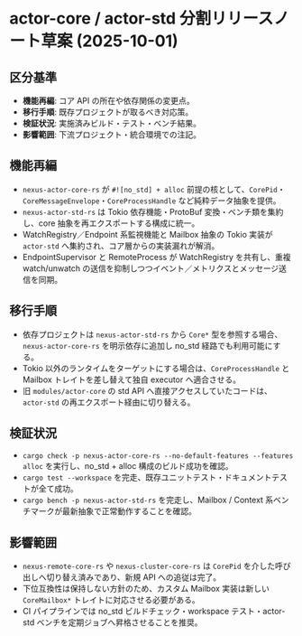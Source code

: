 # actor-core / actor-std 分割リリースノート草案 (2025-10-01)

## 区分基準
- **機能再編**: コア API の所在や依存関係の変更点。
- **移行手順**: 既存プロジェクトが取るべき対応策。
- **検証状況**: 実施済みビルド・テスト・ベンチ結果。
- **影響範囲**: 下流プロジェクト・統合環境での注記。

## 機能再編
- `nexus-actor-core-rs` が `#![no_std] + alloc` 前提の核として、`CorePid`・`CoreMessageEnvelope`・`CoreProcessHandle` など純粋データ抽象を提供。
- `nexus-actor-std-rs` は Tokio 依存機能・ProtoBuf 変換・ベンチ類を集約し、core 抽象を再エクスポートする構成に統一。
- WatchRegistry／Endpoint 系監視機能と Mailbox 抽象の Tokio 実装が `actor-std` へ集約され、コア層からの実装漏れが解消。
- EndpointSupervisor と RemoteProcess が WatchRegistry を共有し、重複 watch/unwatch の送信を抑制しつつイベント／メトリクスとメッセージ送信を同期。

## 移行手順
- 依存プロジェクトは `nexus-actor-std-rs` から `Core*` 型を参照する場合、`nexus-actor-core-rs` を明示依存に追加し no_std 経路でも利用可能にする。
- Tokio 以外のランタイムをターゲットにする場合は、`CoreProcessHandle` と Mailbox トレイトを差し替えて独自 executor へ適合させる。
- 旧 `modules/actor-core` の std API へ直接アクセスしていたコードは、`actor-std` の再エクスポート経由に切り替える。

## 検証状況
- `cargo check -p nexus-actor-core-rs --no-default-features --features alloc` を実行し、no_std + alloc 構成のビルド成功を確認。
- `cargo test --workspace` を完走、既存ユニットテスト・ドキュメントテストが全て成功。
- `cargo bench -p nexus-actor-std-rs` を完走し、Mailbox / Context 系ベンチマークが最新抽象で正常動作することを確認。

## 影響範囲
- `nexus-remote-core-rs` や `nexus-cluster-core-rs` は `CorePid` を介した呼び出しへ切り替え済みであり、新規 API への追従は完了。
- 下位互換性は保持しない方針のため、カスタム Mailbox 実装は新しい `CoreMailbox*` トレイトに対応させる必要がある。
- CI パイプラインでは no_std ビルドチェック・workspace テスト・actor-std ベンチを定期ジョブへ昇格させることを推奨。
